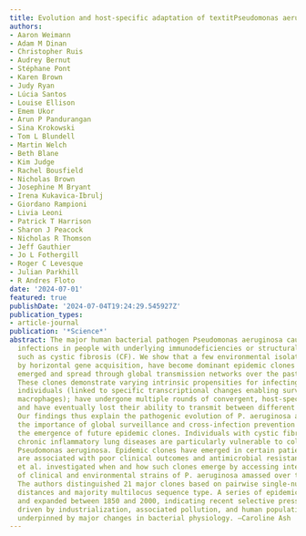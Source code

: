 ```yaml
---
title: Evolution and host-specific adaptation of textitPseudomonas aeruginosa
authors:
- Aaron Weimann
- Adam M Dinan
- Christopher Ruis
- Audrey Bernut
- Stéphane Pont
- Karen Brown
- Judy Ryan
- Lúcia Santos
- Louise Ellison
- Emem Ukor
- Arun P Pandurangan
- Sina Krokowski
- Tom L Blundell
- Martin Welch
- Beth Blane
- Kim Judge
- Rachel Bousfield
- Nicholas Brown
- Josephine M Bryant
- Irena Kukavica-Ibrulj
- Giordano Rampioni
- Livia Leoni
- Patrick T Harrison
- Sharon J Peacock
- Nicholas R Thomson
- Jeff Gauthier
- Jo L Fothergill
- Roger C Levesque
- Julian Parkhill
- R Andres Floto
date: '2024-07-01'
featured: true
publishDate: '2024-07-04T19:24:29.545927Z'
publication_types:
- article-journal
publication: '*Science*'
abstract: The major human bacterial pathogen Pseudomonas aeruginosa causes multidrug-resistant
  infections in people with underlying immunodeficiencies or structural lung diseases
  such as cystic fibrosis (CF). We show that a few environmental isolates, driven
  by horizontal gene acquisition, have become dominant epidemic clones that have sequentially
  emerged and spread through global transmission networks over the past 200 years.
  These clones demonstrate varying intrinsic propensities for infecting CF or non-CF
  individuals (linked to specific transcriptional changes enabling survival within
  macrophages); have undergone multiple rounds of convergent, host-specific adaptation;
  and have eventually lost their ability to transmit between different patient groups.
  Our findings thus explain the pathogenic evolution of P. aeruginosa and highlight
  the importance of global surveillance and cross-infection prevention in averting
  the emergence of future epidemic clones. Individuals with cystic fibrosis and other
  chronic inflammatory lung diseases are particularly vulnerable to colonization by
  Pseudomonas aeruginosa. Epidemic clones have emerged in certain patient groups that
  are associated with poor clinical outcomes and antimicrobial resistance. Weimann
  et al. investigated when and how such clones emerge by accessing international collections
  of clinical and environmental strains of P. aeruginosa amassed over the past century.
  The authors distinguished 21 major clones based on pairwise single-nucleotide polymorphism
  distances and majority multilocus sequence type. A series of epidemic clones emerged
  and expanded between 1850 and 2000, indicating recent selective pressures, possibly
  driven by industrialization, associated pollution, and human population change and
  underpinned by major changes in bacterial physiology. —Caroline Ash
---
```


